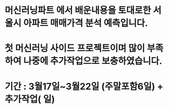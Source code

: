 # 머신러닝파트 에서 배운내용을 토대로한 서울시 아파트 매매가격 분석 예측입니다.
# 첫 머신러닝 사이드 프로젝트이며 많이 부족하여 나중에 추가작업으로 보충하였습니다.
# 기간 : 3월17일~3월22일 (주말포함6일) + 추가작업( 일)
